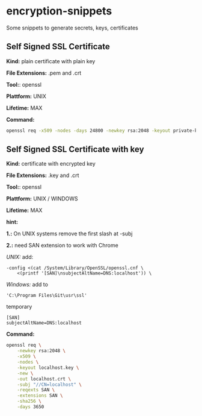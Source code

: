 # encryption-snippets

Some snippets to generate secrets, keys, certificates

## Self Signed SSL Certificate

**Kind:** plain certificate with plain key

**File Extensions:** .pem and .crt

**Tool:**: openssl

**Plattform:** UNIX

**Lifetime:** MAX 

**Command:**

```bash
openssl req -x509 -nodes -days 24800 -newkey rsa:2048 -keyout private-key-plain.pem -out certificate.crt
```


## Self Signed SSL Certificate with key

**Kind:** certificate with encrypted key

**File Extensions:** .key and .crt

**Tool:**: openssl

**Plattform:** UNIX / WINDOWS

**Lifetime:** MAX 

**hint:** 

**1.:** 
On UNIX systems remove the first slash at -subj

**2.:** 
need SAN extension to work with Chrome 

*UNIX:* add:

    -config <(cat /System/Library/OpenSSL/openssl.cnf \
        <(printf '[SAN]\nsubjectAltName=DNS:localhost')) \

*Windows:*
add to 

    'C:\Program Files\Git\usr\ssl'
temporary

    [SAN]
    subjectAltName=DNS:localhost
  


**Command:**

```bash
openssl req \
    -newkey rsa:2048 \
    -x509 \
    -nodes \
    -keyout localhost.key \
    -new \
    -out localhost.crt \
    -subj "//CN=localhost" \
    -reqexts SAN \
    -extensions SAN \
    -sha256 \
    -days 3650
```    
